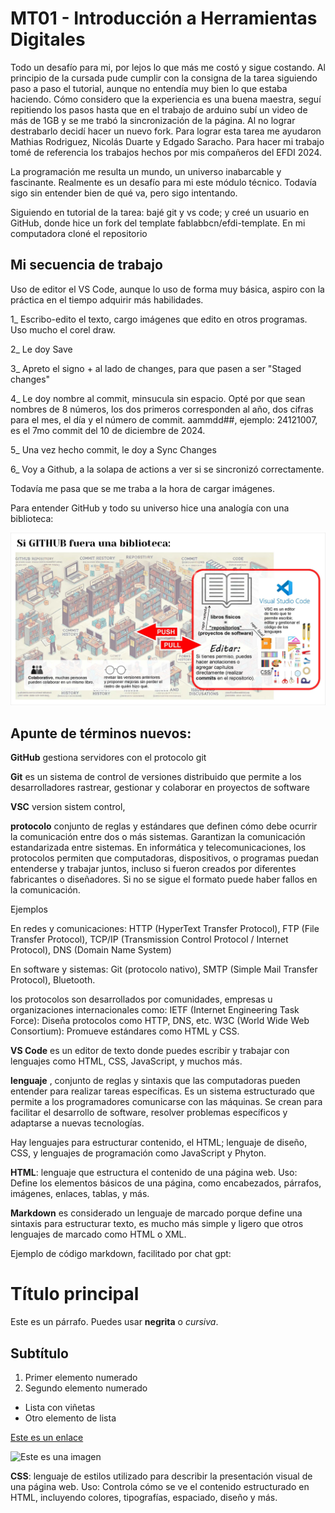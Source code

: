 # MT01 - Introducción a Herramientas Digitales

Todo un desafío para mi, por lejos lo que más me costó y sigue costando.
Al principio de la cursada pude cumplir con la consigna de la tarea siguiendo paso a paso el tutorial, aunque no entendía muy bien lo que estaba haciendo. Cómo considero que la experiencia es una buena maestra, seguí repitiendo los pasos hasta que en el trabajo de arduino subí un video de más de 1GB y se me trabó la sincronización de la página. Al no lograr destrabarlo decidí hacer un nuevo fork. Para lograr esta tarea me ayudaron Mathias Rodriguez, Nicolás Duarte y Edgado Saracho.
Para hacer mi trabajo tomé de referencia los trabajos hechos por mis compañeros del EFDI 2024.

La programación me resulta un mundo, un universo inabarcable y fascinante. Realmente es un desafío para mi este módulo técnico. Todavía sigo sin entender bien de qué va, pero sigo intentando.

Siguiendo en tutorial de la tarea: bajé git y vs code; y creé un usuario en GitHub, donde hice un fork del template fablabbcn/efdi-template.
En mi computadora cloné el repositorio


## Mi secuencia de trabajo 

Uso de editor el VS Code, aunque lo uso de forma muy básica, aspiro con la práctica en el tiempo adquirir más habilidades.

1_ Escribo-edito el texto, cargo imágenes que edito en otros programas. Uso mucho el corel draw.

2_ Le doy Save

3_ Apreto el signo + al lado de changes, para que pasen a ser "Staged changes"

4_ Le doy nombre al commit, minsucula sin espacio. Opté por que sean nombres de 8 números, los dos primeros corresponden al año, dos cifras para el mes, el día y el número de commit. aammdd##, ejemplo: 24121007, es el 7mo commit del 10 de diciembre de 2024.

5_ Una vez hecho commit, le doy a Sync Changes

6_ Voy a Github, a la solapa de actions a ver si se sincronizó correctamente.

Todavía me pasa que se me traba a la hora de cargar imágenes.

Para entender GitHub y todo su universo hice una analogía con una biblioteca:

![](..\images\MT01\gitcomobiblio.jpg)




## Apunte de términos nuevos:

**GitHub** gestiona servidores con el protocolo git

**Git** es un sistema de control de versiones distribuido que permite a los desarrolladores rastrear, gestionar y colaborar en proyectos de software

**VSC** version sistem control, 

**protocolo** conjunto de reglas y estándares que definen cómo debe ocurrir la comunicación entre dos o más sistemas. Garantizan la comunicación estandarizada entre sistemas. En informática y telecomunicaciones, los protocolos permiten que computadoras, dispositivos, o programas puedan entenderse y trabajar juntos, incluso si fueron creados por diferentes fabricantes o diseñadores. Si no se sigue el formato puede haber fallos en la comunicación.

Ejemplos 

En redes y comunicaciones: HTTP (HyperText Transfer Protocol), FTP (File Transfer Protocol), TCP/IP (Transmission Control Protocol / Internet Protocol), DNS (Domain Name System)

En software y sistemas: Git (protocolo nativo), SMTP (Simple Mail Transfer Protocol), Bluetooth.

los protocolos son desarrollados por comunidades, empresas u organizaciones internacionales como:
IETF (Internet Engineering Task Force): Diseña protocolos como HTTP, DNS, etc.
W3C (World Wide Web Consortium): Promueve estándares como HTML y CSS.

**VS Code** es un editor de texto donde puedes escribir y trabajar con lenguajes como HTML, CSS, JavaScript, y muchos más.

**lenguaje** , conjunto de reglas y sintaxis que las computadoras pueden entender para realizar tareas específicas. Es un sistema estructurado que permite a los programadores comunicarse con las máquinas. Se crean para facilitar el desarrollo de software, resolver problemas específicos y adaptarse a nuevas tecnologías.

Hay lenguajes para estructurar contenido, el HTML; lenguaje de diseño, CSS, y lenguajes de programación  como JavaScript y Phyton.


**HTML**: lenguaje que estructura el contenido de una página web. 
Uso: Define los elementos básicos de una página, como encabezados, párrafos, imágenes, enlaces, tablas, y más.

**Markdown** es considerado un lenguaje de marcado porque define una sintaxis para estructurar texto, es mucho más simple y ligero que otros lenguajes de marcado como HTML o XML.

Ejemplo de código markdown, facilitado por chat gpt:

# Título principal

Este es un párrafo. Puedes usar **negrita** o *cursiva*.

## Subtítulo

1. Primer elemento numerado
2. Segundo elemento numerado

- Lista con viñetas
- Otro elemento de lista

[Este es un enlace](https://example.com)

![Este es una imagen](https://example.com/imagen.png)


**CSS**: lenguaje de estilos utilizado para describir la presentación visual de una página web.
Uso: Controla cómo se ve el contenido estructurado en HTML, incluyendo colores, tipografías, espaciado, diseño y más.